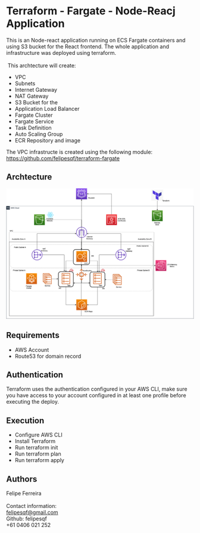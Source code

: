 # Terraform - Fargate - Node-Reacj Application
This is an Node-react application running on ECS Fargate containers and using S3 bucket for the React frontend. The whole application and infrastructure was deployed using terraform.<br><br>
​
This archtecture will create:<br>

- VPC<br>
- Subnets<br>
- Internet Gateway<br>
- NAT Gateway<br>
- S3 Bucket for the <br>
- Application Load Balancer<br>
- Fargate Cluster<br>
- Fargate Service<br>
- Task Definition<br>
- Auto Scaling Group<br>
- ECR Repository and image<br>

The VPC infrastructe is created using the following module:<br>
https://github.com/felipesqf/terraform-fargate

## Archtecture
![screenshot1](https://github.com/felipesqf/terraform-fargate-application/blob/main/React-Node_new.png) 


## Requirements
- AWS Account
- Route53 for domain record


## Authentication
Terraform uses the authentication configured in your AWS CLI, make sure you have access to your account configured in at least one profile before executing the deploy.


## Execution
- Configure AWS CLI
- Install Terraform
- Run terraform init
- Run terraform plan
- Run terraform apply


## Authors
Felipe Ferreira  <br><br>
Contact information:<br>
felipesqf@gmail.com<br>
Github: felipesqf<br>
+61 0406 021 252
​​  
